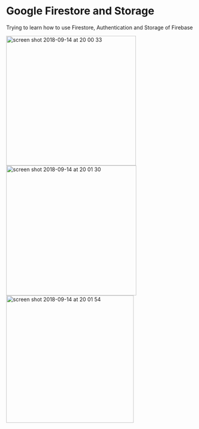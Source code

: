 # Google Firestore and Storage 
Trying to learn how to use Firestore, Authentication and Storage of Firebase 

<img width="348" alt="screen shot 2018-09-14 at 20 00 33" src="https://user-images.githubusercontent.com/19523827/45564591-98cd6d80-b859-11e8-979f-d75c24426912.png"><img width="349" alt="screen shot 2018-09-14 at 20 01 30" src="https://user-images.githubusercontent.com/19523827/45564589-98cd6d80-b859-11e8-9bd6-776e1bd1a3d9.png"><img width="342" alt="screen shot 2018-09-14 at 20 01 54" src="https://user-images.githubusercontent.com/19523827/45564590-98cd6d80-b859-11e8-8129-0ce3bf7bafef.png">
